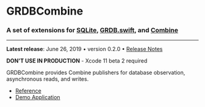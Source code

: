 GRDBCombine
===========

### A set of extensions for [SQLite], [GRDB.swift], and [Combine]

---

**Latest release**: June 26, 2019 • version 0.2.0 • [Release Notes]

**DON'T USE IN PRODUCTION** - Xcode 11 beta 2 required

GRDBCombine provides Combine publishers for database observation, asynchronous reads, and writes.

- [Reference]
- [Demo Application]

[SQLite]: http://sqlite.org
[GRDB.swift]: https://github.com/groue/GRDB.swift
[Combine]: https://developer.apple.com/documentation/combine
[Release Notes]: CHANGELOG.md
[Reference]: https://groue.github.io/GRDBCombine/docs/0.2/index.html
[Demo Application]: Documentation/Demo/README.md
